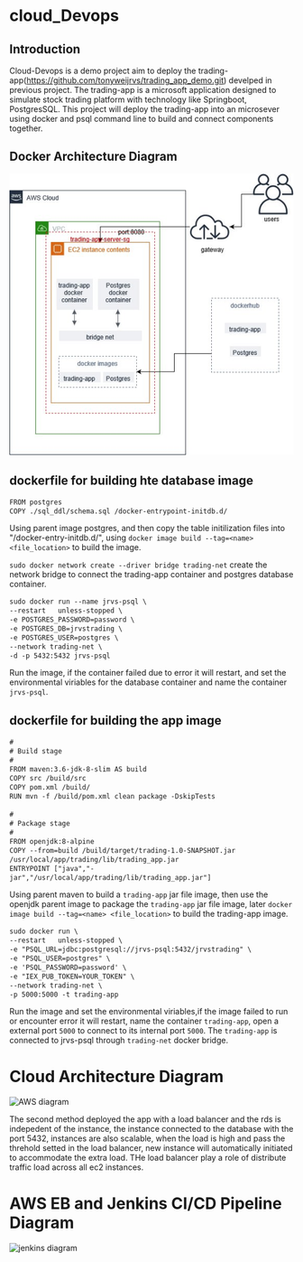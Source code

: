 # cloud_Devops

## Introduction

Cloud-Devops is a demo project aim to deploy the trading-app(https://github.com/tonyweijrvs/trading_app_demo.git) develped in previous project. The trading-app is a microsoft application designed to simulate stock trading platform with technology like Springboot, PostgresSQL. This project will deploy the trading-app into an microsever using docker and psql command line to build and connect components together.

## Docker Architecture Diagram
![Docker Diagram](https://github.com/tonyweijrvs/cloud_devops/blob/master/assets/Untitled%20Diagram.jpg)

## dockerfile for building hte database image
```
FROM postgres
COPY ./sql_ddl/schema.sql /docker-entrypoint-initdb.d/
```
Using parent image postgres, and then copy the table initilization files into "/docker-entry-initdb.d/", using ```docker image build --tag=<name> <file_location>``` to build the image. 

```sudo docker network create --driver bridge trading-net```
create the network bridge to connect the trading-app container and postgres database container.

```
sudo docker run --name jrvs-psql \
--restart   unless-stopped \
-e POSTGRES_PASSWORD=password \
-e POSTGRES_DB=jrvstrading \
-e POSTGRES_USER=postgres \
--network trading-net \
-d -p 5432:5432 jrvs-psql
```
Run the image, if the container failed due to error it will restart,  and set the environmental viriables for the database container and name the container ```jrvs-psql```.


## dockerfile for building the app image
```
#
# Build stage
#
FROM maven:3.6-jdk-8-slim AS build
COPY src /build/src
COPY pom.xml /build/
RUN mvn -f /build/pom.xml clean package -DskipTests

#
# Package stage
#
FROM openjdk:8-alpine
COPY --from=build /build/target/trading-1.0-SNAPSHOT.jar /usr/local/app/trading/lib/trading_app.jar
ENTRYPOINT ["java","-jar","/usr/local/app/trading/lib/trading_app.jar"]
```
Using parent maven to build a ```trading-app``` jar file image, then use the openjdk parent image to package the ```trading-app``` jar file image, later ```docker image build --tag=<name> <file_location>``` to build the trading-app image. 

```
sudo docker run \
--restart   unless-stopped \
-e "PSQL_URL=jdbc:postgresql://jrvs-psql:5432/jrvstrading" \
-e "PSQL_USER=postgres" \
-e 'PSQL_PASSWORD=password' \
-e "IEX_PUB_TOKEN=YOUR_TOKEN" \
--network trading-net \
-p 5000:5000 -t trading-app
```
Run the image and set the environmental viriables,if the image failed to run or encounter error it will restart, name the container ```trading-app```, open a external port ```5000``` to connect to its internal port ```5000```. The ```trading-app``` is connected to jrvs-psql through ```trading-net``` docker bridge.

# Cloud Architecture Diagram
![AWS diagram](https://github.com/tonyweijrvs/cloud_devops/blob/master/assets/AWS.jpg)

The second method deployed the app with a load balancer and the rds is indepedent of the instance, the instance connected to the database with the port 5432, instances are also scalable, when the load is high and pass the threhold setted in the load balancer, new instance will automatically initiated to accommodate the extra load. THe load balancer play a role of distribute traffic load across all ec2 instances.

# AWS EB and Jenkins CI/CD Pipeline Diagram
![jenkins diagram](https://github.com/tonyweijrvs/cloud_devops/blob/master/assets/jenkinspic.png)





